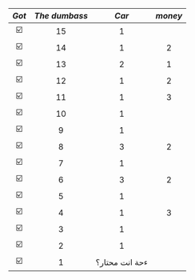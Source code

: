 | _Got_ | _The dumbass_ | _Car_ | _money_ |
| :--: | :--: | :--: | :--: |
| ☑️ | 15 | 1 | |
| ☑️ | 14 | 1 | 2 |
| ☑️ | 13 | 2 | 1 |
| ☑️ | 12 | 1 | 2 |
| ☑️ | 11 | 1 | 3 |
| ☑️ | 10 | 1 | |
| ☑️ | 9 | 1 | |
| ☑️ | 8 | 3 | 2 |
| ☑️ | 7 | 1 | |
| ☑️ | 6 | 3 | 2 |
| ☑️ | 5 | 1 | |
| ☑️ | 4 | 1 | 3 |
| ☑️ | 3 | 1 | |
| ☑️ | 2 | 1 | |
| ☑️ | 1 | ءحة انت محتار؟ | |
